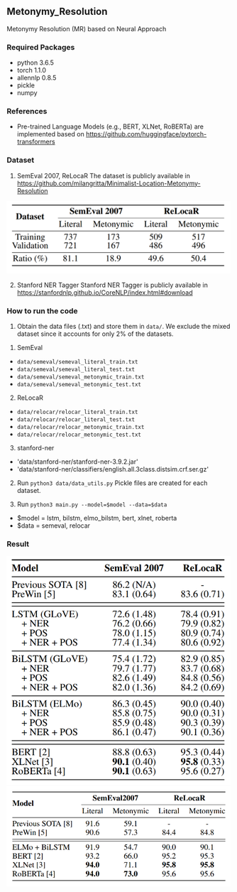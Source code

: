 ## Metonymy_Resolution
Metonymy Resolution (MR) based on Neural Approach

### Required Packages
- python 3.6.5 
- torch 1.1.0 
- allennlp 0.8.5
- pickle
- numpy

### References
- Pre-trained Language Models (e.g., BERT, XLNet, RoBERTa) are implemented based on https://github.com/huggingface/pytorch-transformers

### Dataset
1. SemEval 2007, ReLocaR
The dataset is publicly available in https://github.com/milangritta/Minimalist-Location-Metonymy-Resolution

![Corpus Stats](/images/Metonymy_Resolution_Stats.png)

2. Stanford NER Tagger
Stanford NER Tagger is publicly available in https://stanfordnlp.github.io/CoreNLP/index.html#download

### How to run the code
1. Obtain the data files (.txt) and store them in `data/`. 
We exclude the mixed dataset since it accounts for only 2% of the datasets.
1) SemEval
- `data/semeval/semeval_literal_train.txt`
- `data/semeval/semeval_literal_test.txt`
- `data/semeval/semeval_metonymic_train.txt`
- `data/semeval/semeval_metonymic_test.txt`

2) ReLocaR
- `data/relocar/relocar_literal_train.txt`
- `data/relocar/relocar_literal_test.txt`
- `data/relocar/relocar_metonymic_train.txt`
- `data/relocar/relocar_metonymic_test.txt`

3) stanford-ner
- 'data/stanford-ner/stanford-ner-3.9.2.jar'
- 'data/stanford-ner/classifiers/english.all.3class.distsim.crf.ser.gz'

2. Run `python3 data/data_utils.py`
Pickle files are created for each dataset. 

3. Run `python3 main.py --model=$model --data=$data`
- $model = lstm, bilstm, elmo_bilstm, bert, xlnet, roberta
- $data = semeval, relocar

### Result
![Results Acc](/images/Evaluation_Results_Acc.png)
![Results Acc](/images/Evaluation_Results_F1.png)


